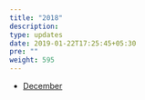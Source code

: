 ```yaml
---
title: "2018"
description:
type: updates
date: 2019-01-22T17:25:45+05:30
pre: ""
weight: 595
---
```

* [December](/updates/2018/december-2018)
